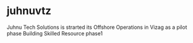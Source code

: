 # juhnuvtz
Juhnu Tech Solutions is strarted its Offshore Operations in Vizag as a pilot phase Building Skilled Resource phase1
